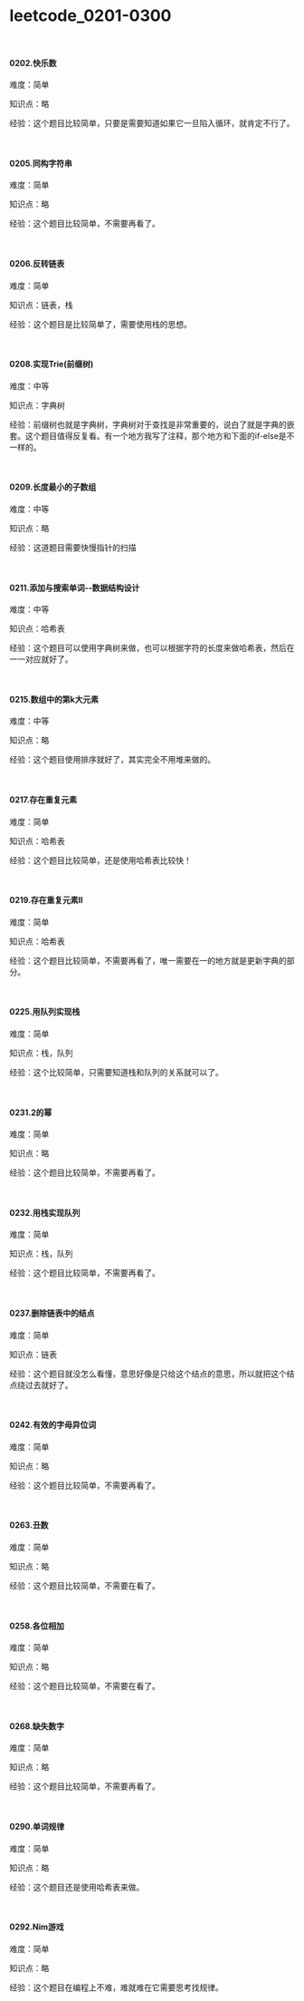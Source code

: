 # leetcode_0201-0300

<br/>

#### 0202.快乐数

难度：简单

知识点：略

经验：这个题目比较简单，只要是需要知道如果它一旦陷入循环，就肯定不行了。

<br/>

#### 0205.同构字符串

难度：简单

知识点：略

经验：这个题目比较简单，不需要再看了。

<br/>

#### 0206.反转链表

难度：简单

知识点：链表，栈

经验：这个题目是比较简单了，需要使用栈的思想。

<br/>

#### 0208.实现Trie(前缀树)

难度：中等

知识点：字典树

经验：前缀树也就是字典树，字典树对于查找是非常重要的，说白了就是字典的嵌套。这个题目值得反复看。有一个地方我写了注释，那个地方和下面的if-else是不一样的。

<br/>

#### 0209.长度最小的子数组

难度：中等

知识点：略

经验：这道题目需要快慢指针的扫描

<br/>

#### 0211.添加与搜索单词--数据结构设计

难度：中等

知识点：哈希表

经验：这个题目可以使用字典树来做，也可以根据字符的长度来做哈希表，然后在一一对应就好了。

<br/>

#### 0215.数组中的第k大元素

难度：中等

知识点：略

经验：这个题目使用排序就好了，其实完全不用堆来做的。

<br/>

#### 0217.存在重复元素

难度：简单

知识点：哈希表

经验：这个题目比较简单，还是使用哈希表比较快！

<br/>

#### 0219.存在重复元素Ⅱ

难度：简单

知识点：哈希表

经验：这个题目比较简单，不需要再看了，唯一需要在一的地方就是更新字典的部分。

<br/>

#### 0225.用队列实现栈

难度：简单

知识点：栈，队列

经验：这个比较简单，只需要知道栈和队列的关系就可以了。

<br/>

#### 0231.2的幂

难度：简单

知识点：略

经验：这个题目比较简单，不需要再看了。

<br/>

#### 0232.用栈实现队列

难度：简单

知识点：栈，队列

经验：这个题目比较简单，不需要再看了。

<br/>

#### 0237.删除链表中的结点

难度：简单

知识点：链表

经验：这个题目就没怎么看懂，意思好像是只给这个结点的意思，所以就把这个结点绕过去就好了。

<br/>

#### 0242.有效的字母异位词

难度：简单

知识点：略

经验：这个题目比较简单，不需要再看了。

<br/>

#### 0263.丑数

难度：简单

知识点：略

经验：这个题目比较简单，不需要在看了。

<br/>

#### 0258.各位相加

难度：简单

知识点：略

经验：这个题目比较简单，不需要在看了。

<br/>

#### 0268.缺失数字

难度：简单

知识点：略

经验：这个题目比较简单，不需要再看了。

<br/>

#### 0290.单词规律

难度：简单

知识点：略

经验：这个题目还是使用哈希表来做。

<br/>

#### 0292.Nim游戏

难度：简单

知识点：略

经验：这个题目在编程上不难，难就难在它需要思考找规律。









